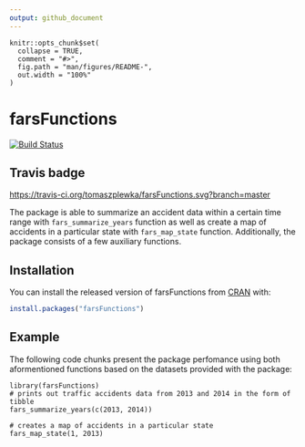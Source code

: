 ```yaml
---
output: github_document
---
```


```{r, include = FALSE}
knitr::opts_chunk$set(
  collapse = TRUE,
  comment = "#>",
  fig.path = "man/figures/README-",
  out.width = "100%"
)
```
# farsFunctions

<!-- badges: start -->
[![Build Status](https://travis-ci.org/tomaszplewka/farsFunctions.svg?branch=master)](https://travis-ci.org/tomaszplewka/farsFunctions)
<!-- badges: end -->

## Travis badge
https://travis-ci.org/tomaszplewka/farsFunctions.svg?branch=master

The package is able to summarize an accident data within a certain time range with `fars_summarize_years` function as well as create a map of accidents in a particular state with `fars_map_state` function. Additionally, the package consists of a few auxiliary functions.

## Installation

You can install the released version of farsFunctions from [CRAN](https://CRAN.R-project.org) with:

``` r
install.packages("farsFunctions")
```

## Example

The following code chunks present the package perfomance using both aformentioned functions based on the datasets provided with the package:

```{r setup}
library(farsFunctions)
# prints out traffic accidents data from 2013 and 2014 in the form of tibble
fars_summarize_years(c(2013, 2014))

# creates a map of accidents in a particular state
fars_map_state(1, 2013)
```
